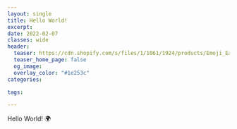 ```yaml
---
layout: single
title: Hello World!
excerpt: 
date: 2022-02-07
classes: wide
header:
  teaser: https://cdn.shopify.com/s/files/1/1061/1924/products/Emoji_Earth_Globe_Europe_Africa_large.png
  teaser_home_page: false
  og_image: 
  overlay_color: "#1e253c"
categories:

tags:  

---
```


Hello World! :earth_africa:

